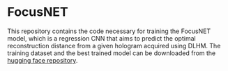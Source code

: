 # FocusNET

This repository contains the code necessary for training the FocusNET model,
which is a regression CNN that aims to predict the optimal reconstruction
distance from a given hologram acquired using DLHM. The training dataset 
and the best trained model can be downloaded from the
[hugging face repository](https://huggingface.co/datasets/mmonto95/focusnet/tree/main).